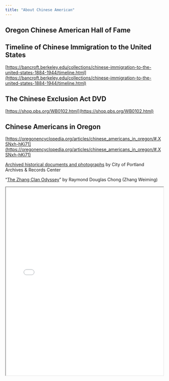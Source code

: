 ```yaml
---
title: "About Chinese American"
---
```


## Oregon Chinese American Hall of Fame



## Timeline of Chinese Immigration to the United States

[https://bancroft.berkeley.edu/collections/chinese-immigration-to-the-united-states-1884-1944/timeline.html](https://bancroft.berkeley.edu/collections/chinese-immigration-to-the-united-states-1884-1944/timeline.html)

## The Chinese Exclusion Act DVD

[https://shop.pbs.org/WB0102.html](https://shop.pbs.org/WB0102.html)

## Chinese Americans in Oregon

[https://oregonencyclopedia.org/articles/chinese_americans_in_oregon/#.XSNxh-hKi71](https://oregonencyclopedia.org/articles/chinese_americans_in_oregon/#.XSNxh-hKi71)

[Archived historical documents and photographs](https://efiles.portlandoregon.gov/Record?q=recAnyWord%3Achinese&sortBy=recCreatedOn&pagesize=100&filter=electronic ) by City of Portland Archives & Records Center

“[The Zhang Clan Odyssey](https://www.mychinaroots.com/samples/zhang-odyssey/#1)” by Raymond Douglas Chong (Zhang Weiming)

<iframe src="{{ site.url }}/assets/pdf/zhang_clan_odyssey.pdf" style="width: 100%; height: 600px"></iframe>
